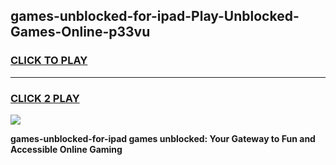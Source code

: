 
## games-unblocked-for-ipad-Play-Unblocked-Games-Online-p33vu
<h3>
<a href="https://premium76.site?title=games-unblocked-for-ipad&ref=25A">CLICK TO PLAY</a></h3>
<hr>

<h3>
<a href="https://premium76.site?title=games-unblocked-for-ipad&ref=25A">CLICK 2 PLAY</a>
  
</h3>

<a href="https://premium76.site?title=games-unblocked-for-ipad&ref=25A"><img src="https://clearcache.store/games.png"></a>


**games-unblocked-for-ipad games unblocked: Your Gateway to Fun and Accessible Online Gaming**
